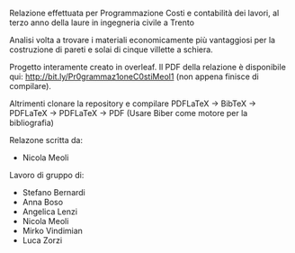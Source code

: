 Relazione effettuata per Programmazione Costi e contabilità dei lavori, al terzo anno della laure in ingegneria civile a Trento

Analisi volta a trovare i materiali economicamente più vantaggiosi per la costruzione di pareti e solai di cinque villette a schiera.

Progetto interamente creato in overleaf. Il PDF della relazione è  disponibile qui: http://bit.ly/Pr0grammaz1oneC0stiMeol1 (non appena finisce di compilare). 

Altrimenti clonare la repository e compilare PDFLaTeX -> BibTeX -> PDFLaTeX -> PDFLaTeX -> PDF
(Usare Biber come motore per la bibliografia)

Relazone scritta da: 
- Nicola Meoli

Lavoro di gruppo di:
- Stefano Bernardi
- Anna Boso
- Angelica Lenzi
- Nicola Meoli
- Mirko Vindimian
- Luca Zorzi
